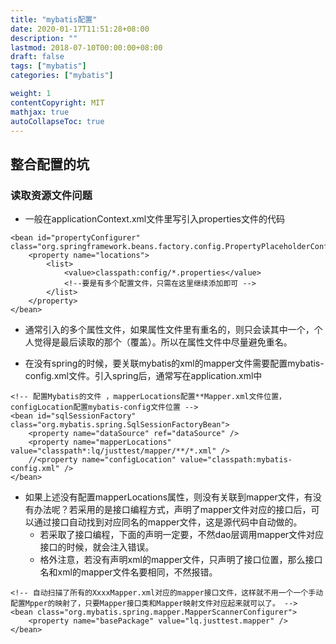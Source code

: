 ```yaml
---
title: "mybatis配置"
date: 2020-01-17T11:51:28+08:00
description: ""
lastmod: 2018-07-10T00:00:00+08:00
draft: false
tags: ["mybatis"]
categories: ["mybatis"]

weight: 1
contentCopyright: MIT
mathjax: true
autoCollapseToc: true
---
```

## 整合配置的坑
### 读取资源文件问题
- 一般在applicationContext.xml文件里写引入properties文件的代码
```
<bean id="propertyConfigurer" class="org.springframework.beans.factory.config.PropertyPlaceholderConfigurer">
	<property name="locations">
		<list>
			<value>classpath:config/*.properties</value>
			<!--要是有多个配置文件，只需在这里继续添加即可 -->
		</list>
	</property>
</bean>
```

- 通常引入的多个属性文件，如果属性文件里有重名的，则只会读其中一个，个人觉得是最后读取的那个（覆盖）。所以在属性文件中尽量避免重名。

- 在没有spring的时候，要关联mybatis的xml的mapper文件需要配置mybatis-config.xml文件。引入spring后，通常写在application.xml中
```
<!-- 配置Mybatis的文件 ，mapperLocations配置**Mapper.xml文件位置，configLocation配置mybatis-config文件位置 -->
<bean id="sqlSessionFactory" class="org.mybatis.spring.SqlSessionFactoryBean">
	<property name="dataSource" ref="dataSource" />
	<property name="mapperLocations" value="classpath*:lq/justtest/mapper/**/*.xml" />
	//<property name="configLocation" value="classpath:mybatis-config.xml" />
</bean>
```

- 如果上述没有配置mapperLocations属性，则没有关联到mapper文件，有没有办法呢？若采用的是接口编程方式，声明了mapper文件对应的接口后，可以通过接口自动找到对应同名的mapper文件，这是源代码中自动做的。
  - 若采取了接口编程，下面的声明一定要，不然dao层调用mapper文件对应接口的时候，就会注入错误。 
  - 格外注意，若没有声明xml的mapper文件，只声明了接口位置，那么接口名和xml的mapper文件名要相同，不然报错。
```
<!-- 自动扫描了所有的XxxxMapper.xml对应的mapper接口文件，这样就不用一个一个手动配置Mpper的映射了，只要Mapper接口类和Mapper映射文件对应起来就可以了。 -->	
<bean class="org.mybatis.spring.mapper.MapperScannerConfigurer">
	<property name="basePackage" value="lq.justtest.mapper" />
</bean>
```